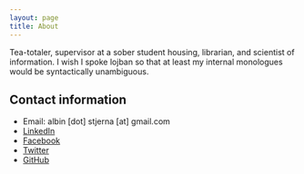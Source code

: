 ```yaml
---
layout: page
title: About
---
```


Tea-totaler, supervisor at a sober student housing, librarian, and scientist of information. I wish I spoke lojban so that at least my internal monologues would be syntactically unambiguous.

Contact information
-------------------
* Email: albin [dot] stjerna [at] gmail.com
* [LinkedIn](http://se.linkedin.com/pub/albin-stjerna/54/34a/346)
* [Facebook](https://www.facebook.com/alst4459)
* [Twitter](https://twitter.com/albinst)
* [GitHub](https://github.com/albins/)

